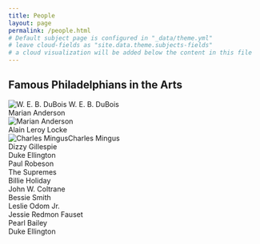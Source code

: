 ```yaml
---
title: People
layout: page
permalink: /people.html
# Default subject page is configured in "_data/theme.yml"
# leave cloud-fields as "site.data.theme.subjects-fields"
# a cloud visualization will be added below the content in this file
---
```


## Famous Philadelphians in the Arts

<div class="grid-container">
  <div class="grid-item">
  	<img src="https://upload.wikimedia.org/wikipedia/commons/f/fd/W.E.B._Du_Bois_by_James_E._Purdy%2C_1907_%28cropped%29.jpg" alt = "W. E. B. DuBois" class="image-grid"/> W. E. B. DuBois</div>
  <div class="grid-item">Marian Anderson</div>
  	<img src="https://upload.wikimedia.org/wikipedia/commons/thumb/a/a8/Marian_Anderson.jpg/1024px-Marian_Anderson.jpg" alt = "Marian Anderson" class="image-grid"/>
  <div class="grid-item">Alain Leroy Locke</div>
  <div class="grid-item">
  	<img src="https://live.staticflickr.com/129/362094253_9cd7b022ce_z.jpg" alt="Charles Mingus" class="image-grid"/>Charles Mingus</div>
  <div class="grid-item">Dizzy Gillespie</div>
  <div class="grid-item">Duke Ellington</div>
  <div class="grid-item">Paul Robeson</div>
  <div class="grid-item">The Supremes</div>
  <div class="grid-item">Billie Holiday</div>
  <div class="grid-item">John W. Coltrane</div>
  <div class="grid-item">Bessie Smith</div>
  <div class="grid-item">Leslie Odom Jr.</div>
  <div class="grid-item">Jessie Redmon Fauset</div>
  <div class="grid-item">Pearl Bailey</div>
  <div class="grid-item">Duke Ellington</div>



</div>

